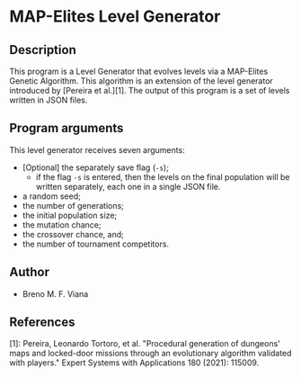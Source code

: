 # MAP-Elites Level Generator

## Description

This program is a Level Generator that evolves levels via a MAP-Elites Genetic
Algorithm.
This algorithm is an extension of the level generator introduced by [Pereira
et al.][1].
The output of this program is a set of levels written in JSON files.

## Program arguments

This level generator receives seven arguments:
- [Optional] the separately save flag (`-s`);
  * if the flag `-s` is entered,  then the levels on the final population
    will be written separately, each one in a single JSON file.
- a random seed;
- the number of generations;
- the initial population size;
- the mutation chance;
- the crossover chance, and;
- the number of tournament competitors.

## Author

- Breno M. F. Viana

## References

[1]: Pereira, Leonardo Tortoro, et al. "Procedural generation of dungeons' maps
and locked-door missions through an evolutionary algorithm validated with
players." Expert Systems with Applications 180 (2021): 115009.